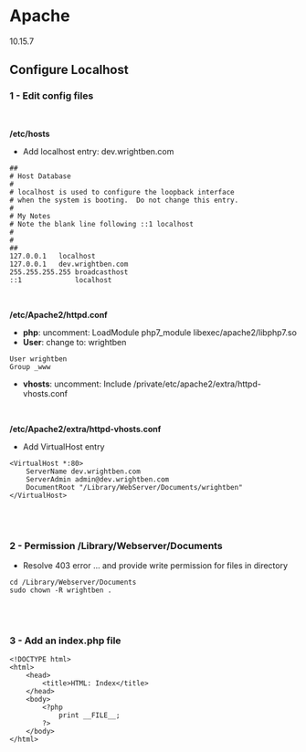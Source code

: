 # Apache

10.15.7

## Configure Localhost


### 1 - Edit config files

<br />

**/etc/hosts**
- Add localhost entry: dev.wrightben.com
```
##
# Host Database
#
# localhost is used to configure the loopback interface
# when the system is booting.  Do not change this entry.
#
# My Notes
# Note the blank line following ::1 localhost
#
#
##
127.0.0.1	localhost
127.0.0.1	dev.wrightben.com
255.255.255.255	broadcasthost
::1             localhost

```

<br />

**/etc/Apache2/httpd.conf**

- **php**: uncomment: LoadModule php7_module libexec/apache2/libphp7.so
- **User**: change to: wrightben
```
User wrightben
Group _www
```
- **vhosts**: uncomment: Include /private/etc/apache2/extra/httpd-vhosts.conf
<br />

**/etc/Apache2/extra/httpd-vhosts.conf**
- Add VirtualHost entry
```
<VirtualHost *:80>
    ServerName dev.wrightben.com
    ServerAdmin admin@dev.wrightben.com
    DocumentRoot "/Library/WebServer/Documents/wrightben"
</VirtualHost>
```


<br /><br />
### 2 - Permission /Library/Webserver/Documents
- Resolve 403 error  ... and provide write permission for files in directory
```
cd /Library/Webserver/Documents
sudo chown -R wrightben .
```


<br /><br />
### 3 - Add an index.php file
```
<!DOCTYPE html>
<html>
	<head>
		<title>HTML: Index</title>
	</head>
	<body>
		<?php
			print __FILE__;
		?>
	</body>
</html>
```